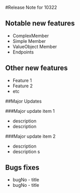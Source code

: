 #Release Note for 10322

## Notable new features
* ComplexMember
* Simple Member
* ValueObject Member
* Endpoints

## Other new features
* Feature 1
* Feature 2
* etc


##Major Updates

###Major update item 1
* description
* description

###Major update item 2
* description
* description
s


## Bugs fixes
* bugNo - title
* bugNo - title
